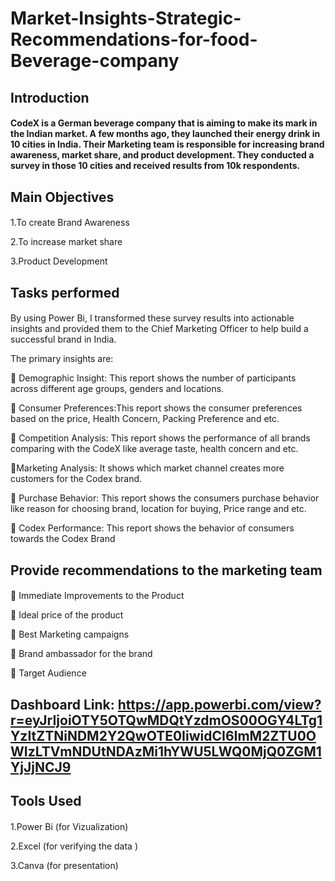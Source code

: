 # Market-Insights-Strategic-Recommendations-for-food-Beverage-company
## Introduction
#### CodeX is a German beverage company that is aiming to make its mark in the Indian market. A few months ago, they launched their energy drink in 10 cities in India. Their Marketing team is responsible for increasing brand awareness, market share, and product development. They conducted a survey in those 10 cities and received results from 10k respondents.
## Main Objectives
####
1.To create Brand Awareness

2.To increase market share 

3.Product Development

## Tasks performed
####
By using Power Bi, I transformed these survey results into actionable insights and provided them to the Chief Marketing Officer to help build a successful brand in India.



The primary insights are:

🔹 Demographic Insight:
This report shows the number of participants across different age groups, genders and locations.

🔹 Consumer Preferences:This report shows the consumer preferences based on the price, Health Concern, Packing Preference and etc.

🔹 Competition Analysis: This report shows the performance of all brands comparing with the CodeX like average taste, health concern and etc. 

🔹Marketing Analysis: It shows which market channel creates more customers for the Codex brand.

🔹 Purchase Behavior: This report shows the  consumers purchase behavior like reason for choosing brand, location for buying, Price range and etc.

🔹 Codex Performance: This report shows the behavior of consumers towards the  Codex Brand

## Provide recommendations to the marketing team 

####
🔻 Immediate Improvements to the Product

🔻 Ideal price of the product 

🔻 Best Marketing campaigns

🔻 Brand ambassador for the brand 

🔻 Target Audience

## Dashboard Link: https://app.powerbi.com/view?r=eyJrIjoiOTY5OTQwMDQtYzdmOS00OGY4LTg1YzItZTNiNDM2Y2QwOTE0IiwidCI6ImM2ZTU0OWIzLTVmNDUtNDAzMi1hYWU5LWQ0MjQ0ZGM1YjJjNCJ9

## Tools Used 
#### 

1.Power Bi (for Vizualization)


2.Excel (for verifying the data )
   

3.Canva (for presentation)



